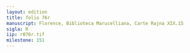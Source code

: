 ```yaml
---
layout: edition
title: folio 76r
manuscript: Florence, Biblioteca Marucelliana, Carte Rajna XIX.15
sigla: R
iip: r076r.tif
milestone: 151
---
```

